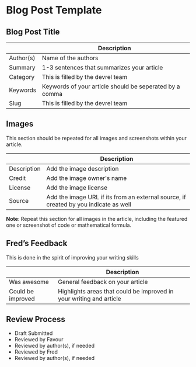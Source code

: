# Blog Post Template

## Blog Post Title

|     | Description |
| ----------- | ----------- |
| Author(s)   | Name of the authors |
| Summary     | 1-3 sentences that summarizes your article |
| Category    | This is filled by the devrel team |
| Keywords    | Keywords of your article should be seperated by a comma |
| Slug        | This is filled by the devrel team |


## Images

This section should be repeated for all images and screenshots within your article.

|     | Description |
| ----------- | ----------- |
| Description | Add the image description |
| Credit      | Add the image owner's name |
| License     | Add the image license  |
| Source      | Add the image URL if its from an external source, if created by you indicate as well |

**Note**: Repeat this section for all images in the article, including the featured one or screenshot of code or mathematical formula.

## Fred’s Feedback

This is done in the spirit of improving your writing skills

|     | Description |
| ----------- | ----------- |
| Was awesome        | General feedback on your article |
| Could be improved  | Highlights areas that could be improved in your writing and article |

## Review Process

- Draft Submitted
- Reviewed by Favour
- Reviewed by author(s), if needed
- Reviewed by Fred
- Reviewed by author(s), if needed
